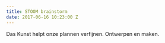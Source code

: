 ```yaml
---
title: STOOM brainstorm
date: 2017-06-16 10:23:00 Z
---
```


Das Kunst helpt onze plannen verfijnen. 
Ontwerpen en maken.